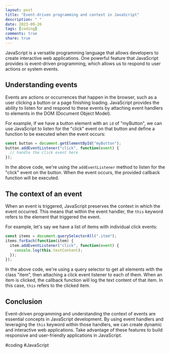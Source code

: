 ```yaml
---
layout: post
title: "Event-driven programming and context in JavaScript"
description: " "
date: 2023-09-26
tags: [coding]
comments: true
share: true
---
```


JavaScript is a versatile programming language that allows developers to create interactive web applications. One powerful feature that JavaScript provides is event-driven programming, which allows us to respond to user actions or system events.

## Understanding events

Events are actions or occurrences that happen in the browser, such as a user clicking a button or a page finishing loading. JavaScript provides the ability to listen for and respond to these events by attaching event handlers to elements in the DOM (Document Object Model).

For example, if we have a button element with an `id` of "myButton", we can use JavaScript to listen for the "click" event on that button and define a function to be executed when the event occurs:

```JavaScript
const button = document.getElementById("myButton");
button.addEventListener("click", function(event) {
  // handle the click event here
});
```

In the above code, we're using the `addEventListener` method to listen for the "click" event on the button. When the event occurs, the provided callback function will be executed.

## The context of an event

When an event is triggered, JavaScript preserves the context in which the event occurred. This means that within the event handler, the `this` keyword refers to the element that triggered the event.

For example, let's say we have a list of items with individual click events:

```JavaScript
const items = document.querySelectorAll(".item");
items.forEach(function(item) {
  item.addEventListener("click", function(event) {
    console.log(this.textContent);
  });
});
```

In the above code, we're using a query selector to get all elements with the class "item", then attaching a click event listener to each of them. When an item is clicked, the callback function will log the text content of that item. In this case, `this` refers to the clicked item.

## Conclusion

Event-driven programming and understanding the context of events are essential concepts in JavaScript development. By using event handlers and leveraging the `this` keyword within those handlers, we can create dynamic and interactive web applications. Take advantage of these features to build responsive and user-friendly applications in JavaScript.

#coding #JavaScript